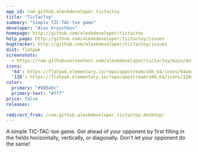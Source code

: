 ```yaml
---
app_id: com.github.alexkdeveloper.tictactoy
title: "TicTacToy"
summary: "Simple TIC-TAC-toe game"
developer: "Alex Kryuchkov"
homepage: http://github.com/alexkdeveloper/tictactoy
help_page: http://github.com/alexkdeveloper/tictactoy/issues
bugtracker: http://github.com/alexkdeveloper/tictactoy/issues
dist: flatpak
screenshots:
  - https://raw.githubusercontent.com/alexkdeveloper/tictactoy/main/data/screenshot.png
icons:
  '64': https://flatpak.elementary.io/repo/appstream/x86_64/icons/64x64/com.github.alexkdeveloper.tictactoy.png
  '128': https://flatpak.elementary.io/repo/appstream/x86_64/icons/128x128/com.github.alexkdeveloper.tictactoy.png
color:
  primary: "#485a6c"
  primary-text: "#fff"
price: false
releases:

redirect_from: /com.github.alexkdeveloper.tictactoy.desktop/
---
```


<p>A simple TIC-TAC-toe game. Get ahead of your opponent by first filling in the fields horizontally, vertically, or diagonally. Don't let your opponent do the same!</p>